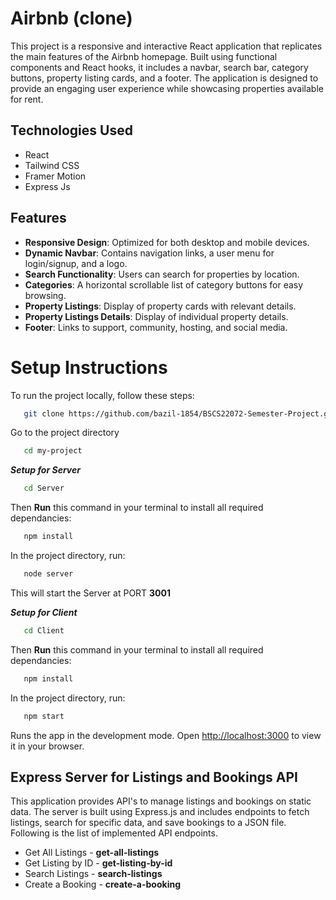 # Airbnb (clone)
This project is a responsive and interactive React application that replicates the main features of the Airbnb homepage. Built using functional components and React hooks, it includes a navbar, search bar, category buttons, property listing cards, and a footer. The application is designed to provide an engaging user experience while showcasing properties available for rent.

## Technologies Used
- React
- Tailwind CSS
- Framer Motion
- Express Js

## Features
- **Responsive Design**: Optimized for both desktop and mobile devices.
- **Dynamic Navbar**: Contains navigation links, a user menu for login/signup, and a logo.
- **Search Functionality**: Users can search for properties by location.
- **Categories**: A horizontal scrollable list of category buttons for easy browsing.
- **Property Listings**: Display of property cards with relevant details.
- **Property Listings Details**: Display of individual property details.
- **Footer**: Links to support, community, hosting, and social media.


# Setup Instructions 
To run the project locally, follow these steps:

```bash
   git clone https://github.com/bazil-1854/BSCS22072-Semester-Project.git
```

Go to the project directory

```bash
   cd my-project
```

***Setup for Server***

```bash
   cd Server
```

Then **Run** this command in your terminal to install all required dependancies:
```bash
   npm install
```
In the project directory, run:

```bash
   node server
``` 
This will start the Server at PORT **3001**

***Setup for Client***
```bash
   cd Client
```

Then **Run** this command in your terminal to install all required dependancies:
```bash
   npm install
```
In the project directory, run:

```bash
   npm start
``` 
Runs the app in the development mode.
Open [http://localhost:3000](http://localhost:3000) to view it in your browser.

## Express Server for Listings and Bookings API
This application provides API's to manage listings and bookings on static data. The server is built using Express.js and includes endpoints to fetch listings, search for specific data, and save bookings to a JSON file. Following is the list of implemented API endpoints. 
  - Get All Listings - **get-all-listings**
  - Get Listing by ID - **get-listing-by-id**
  - Search Listings - **search-listings**
  - Create a Booking - **create-a-booking**